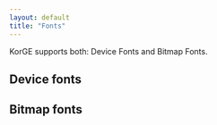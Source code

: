 ```yaml
---
layout: default
title: "Fonts"
---
```


KorGE supports both: Device Fonts and Bitmap Fonts.

## Device fonts

## Bitmap fonts
